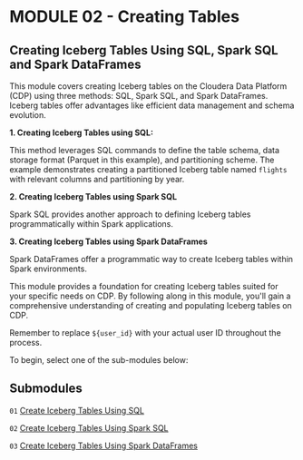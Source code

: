 #  MODULE 02 - Creating Tables

## Creating Iceberg Tables Using SQL, Spark SQL and Spark DataFrames

This module covers creating Iceberg tables on the Cloudera Data Platform (CDP) using three methods: SQL, Spark SQL, and Spark DataFrames. Iceberg tables offer advantages like efficient data management and schema evolution.

**1\. Creating Iceberg Tables using SQL:**

This method leverages SQL commands to define the table schema, data storage format (Parquet in this example), and partitioning scheme. The example demonstrates creating a partitioned Iceberg table named `flights` with relevant columns and partitioning by year.

**2\. Creating Iceberg Tables using Spark SQL**

Spark SQL provides another approach to defining Iceberg tables programmatically within Spark applications.

**3\. Creating Iceberg Tables using Spark DataFrames**

Spark DataFrames offer a programmatic way to create Iceberg tables within Spark environments.

This module provides a foundation for creating Iceberg tables suited for your specific needs on CDP. By following along in this module, you'll gain a comprehensive understanding of creating and populating Iceberg tables on CDP.

Remember to replace `${user_id}` with your actual user ID throughout the process.

To begin, select one of the sub-modules below:

## Submodules

`01` [Create Iceberg Tables Using SQL](create_iceberg_tbl_SQL.md)

`02` [Create Iceberg Tables Using Spark SQL](create_iceberg_tbl_SparkSQL.md)

`03` [Create Iceberg Tables Using Spark DataFrames](create_iceberg_tbl_SparkDataFrame.md)




